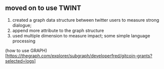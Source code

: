 ## moved on to use TWINT
1. created a graph data structure between twitter users to measure strong dialogue; 
2. append more attribute to the graph structure
3. used multiple dimension to measure impact; some simple language processing

 (how to use GRAPH)[https://thegraph.com/explorer/subgraph/developerfred/gitcoin-grants?selected=logs]
